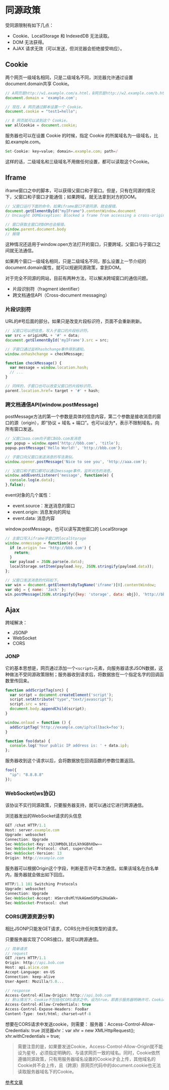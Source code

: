 # 同源政策

受同源限制有如下几点：
- Cookie、LocalStorage 和 IndexedDB 无法读取。
- DOM 无法获得。
- AJAX 请求无效（可以发送，但浏览器会拒绝接受响应）。
## Cookie
两个网页一级域名相同，只是二级域名不同，浏览器允许通过设置document.domain共享 Cookie。

```js
// A网页是http://w1.example.com/a.html，B网页是http://w2.example.com/b.html
document.domain = 'example.com';

// 现在，A 网页通过脚本设置一个 Cookie。
document.cookie = "test1=hello";

// B 网页就可以读到这个 Cookie。
var allCookie = document.cookie;
```
服务器也可以在设置 Cookie 的时候，指定 Cookie 的所属域名为一级域名，比如.example.com。
```js
Set-Cookie: key=value; domain=.example.com; path=/
```
这样的话，二级域名和三级域名不用做任何设置，都可以读取这个Cookie。

## Iframe
iframe窗口之中的脚本，可以获得父窗口和子窗口。但是，只有在同源的情况下，父窗口和子窗口才能通信；如果跨域，就无法拿到对方的DOM。
```js
// 父窗口运行下面的命令，如果iframe窗口不是同源，就会报错。
document.getElementById("myIFrame").contentWindow.document
// Uncaught DOMException: Blocked a frame from accessing a cross-origin frame.

// 窗口获取主窗口的DOM也会报错。
window.parent.document.body
// 报错
```
这种情况还适用于window.open方法打开的窗口，只要跨域，父窗口与子窗口之间就无法通信。

如果两个窗口一级域名相同，只是二级域名不同，那么设置上一节介绍的document.domain属性，就可以规避同源政策，拿到DOM。

对于完全不同源的网站，目前有两种方法，可以解决跨域窗口的通信问题。
- 片段识别符（fragment identifier）
- 跨文档通信API（Cross-document messaging）

### 片段识别符
URL的#号后面的部分。如果只是改变片段标识符，页面不会重新刷新。

```js
// 父窗口可以把信息，写入子窗口的片段标识符。
var src = originURL + '#' + data;
document.getElementById('myIFrame').src = src;

// 子窗口通过监听hashchange事件得到通知。
window.onhashchange = checkMessage;

function checkMessage() {
  var message = window.location.hash;
  // ...
}

// 同样的，子窗口也可以改变父窗口的片段标识符。
parent.location.href= target + '#' + hash;
```

### 跨文档通信API(window.postMessage)
postMessage方法的第一个参数是具体的信息内容，第二个参数是接收消息的窗口的源（origin），即“协议 + 域名 + 端口”。也可以设为*，表示不限制域名，向所有窗口发送。
```js
// 父窗口aaa.com向子窗口bbb.com发消息
var popup = window.open('http://bbb.com', 'title');
popup.postMessage('Hello World!', 'http://bbb.com');

// 子窗口向父窗口发送消息的写法类似。
window.opener.postMessage('Nice to see you', 'http://aaa.com');

// 父窗口和子窗口都可以通过message事件，监听对方的消息。
window.addEventListener('message', function(e) {
  console.log(e.data);
},false);
```
event对象的几个属性：
- event.source：发送消息的窗口
- event.origin: 消息发向的网址
- event.data: 消息内容

window.postMessage，也可以读写其他窗口的 LocalStorage

```js
// 主窗口写入iframe子窗口的localStorage
window.onmessage = function(e) {
  if (e.origin !== 'http://bbb.com') {
    return;
  }
  var payload = JSON.parse(e.data);
  localStorage.setItem(payload.key, JSON.stringify(payload.data));
};

// 父窗口发送消息的代码如下。
var win = document.getElementsByTagName('iframe')[0].contentWindow;
var obj = { name: 'Jack' };
win.postMessage(JSON.stringify({key: 'storage', data: obj}), 'http://bbb.com');
```

## Ajax
跨域解决：
- JSONP
- WebSocket
- CORS

### JONP
它的基本思想是，网页通过添加一个`<script>`元素，向服务器请求JSON数据，这种做法不受同源政策限制；服务器收到请求后，将数据放在一个指定名字的回调函数里传回来。

```js
function addScriptTag(src) {
  var script = document.createElement('script');
  script.setAttribute("type","text/javascript");
  script.src = src;
  document.body.appendChild(script);
}

window.onload = function () {
  addScriptTag('http://example.com/ip?callback=foo');
}

function foo(data) {
  console.log('Your public IP address is: ' + data.ip);
};
```
服务器收到这个请求以后，会将数据放在回调函数的参数位置返回。
```js
foo({
  "ip": "8.8.8.8"
});
```

### WebSocket(ws协议)
该协议不实行同源政策，只要服务器支持，就可以通过它进行跨源通信。

浏览器发出的WebSocket请求的头信息
```js
GET /chat HTTP/1.1
Host: server.example.com
Upgrade: websocket
Connection: Upgrade
Sec-WebSocket-Key: x3JJHMbDL1EzLkh9GBhXDw==
Sec-WebSocket-Protocol: chat, superchat
Sec-WebSocket-Version: 13
Origin: http://example.com
```
服务器可以根据Origin这个字段，判断是否许可本次通信。如果该域名在白名单内，服务器就会做出如下回应。
```js
HTTP/1.1 101 Switching Protocols
Upgrade: websocket
Connection: Upgrade
Sec-WebSocket-Accept: HSmrc0sMlYUkAGmm5OPpG2HaGWk=
Sec-WebSocket-Protocol: chat
```

### CORS(跨源资源分享)
相比JSONP只能发GET请求，CORS允许任何类型的请求。

只要服务器实现了CORS接口，就可以跨源通信。

```js
// 简单请求
// request
GET /cors HTTP/1.1
Origin: http://api.bob.com
Host: api.alice.com
Accept-Language: en-US
Connection: keep-alive
User-Agent: Mozilla/5.0...

// response
Access-Control-Allow-Origin: http://api.bob.com
// 默认情况下，Cookie不包括在CORS请求之中。设为true，即表示服务器明确许可，Cookie可以包含在请求中，一起发给服务器。这个值也只能设为true，如果服务器不要浏览器发送Cookie，删除该字段即可。
Access-Control-Allow-Credentials: true
Access-Control-Expose-Headers: FooBar
Content-Type: text/html; charset=utf-8
```
想要在CORS请求中发送cookie，则需要：
服务器：Access-Control-Allow-Credentials: true
浏览器xhr：var xhr = new XMLHttpRequest();     xhr.withCredentials = true;

> 需要注意的是，如果要发送Cookie，Access-Control-Allow-Origin就不能设为星号，必须指定明确的、与请求网页一致的域名。同时，Cookie依然遵循同源政策，只有用服务器域名设置的Cookie才会上传，其他域名的Cookie并不会上传，且（跨源）原网页代码中的document.cookie也无法读取服务器域名下的Cookie。

[参考文章](http://javascript.ruanyifeng.com/bom/same-origin.html)